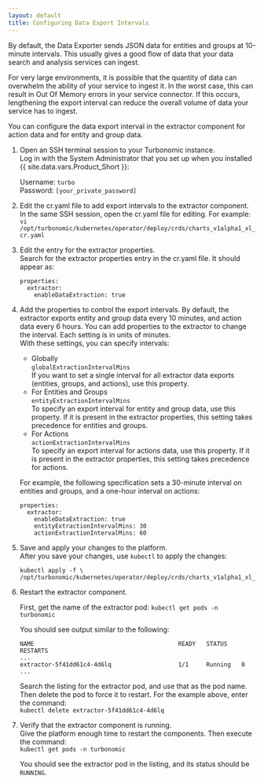 ```yaml
---
layout: default
title: Configuring Data Export Intervals
---
```


By default, the Data Exporter sends JSON data for entities and groups at 10-minute intervals. 
This usually gives a good flow of data that your data search and analysis services can ingest.

For very large environments, it is possible that the quantity of data can overwhelm the ability of your 
service to ingest it. In the worst case, this can result in Out Of Memory 
errors in your service connector. If this occurs, lengthening the export interval can reduce the overall 
volume of data your service has to ingest.

You can configure the data export interval in the extractor component for action data and for entity and group 
data.  


1. Open an SSH terminal session to your Turbonomic instance.  
   Log in with the System Administrator that you set up when you installed {{ site.data.vars.Product_Short }}:

    Username: `turbo`  
    Password: `[your_private_password]`

2. Edit the cr.yaml file to add export intervals to the extractor component.  
   In the same SSH session, open the cr.yaml file for editing. For example:  
   `vi /opt/turbonomic/kubernetes/operator/deploy/crds/charts_v1alpha1_xl_cr.yaml`
   
3. Edit the entry for the extractor properties.  
   Search for the extractor properties entry in the cr.yaml file. It should appear as:  
    ```
    properties:
      extractor:
        enableDataExtraction: true
    ```    
4. Add the properties to control the export intervals.
   By default, the extractor exports entity and group data every 10 minutes, and action data 
   every 6 hours.  You can add properties to the 
   extractor to change the interval. Each setting is in units of minutes.  
   With these settings, you can specify intervals:
   - Globally  
     `globalExtractionIntervalMins`  
     If you want to set a single interval for all extractor data exports (entities, groups, and actions), 
     use this property.   
   - For Entities and Groups  
     `entityExtractionIntervalMins`  
     To specify an export interval for entity and group data, use this property. If it is present in 
     the extractor properties, this setting takes precedence for entities and groups. 
   - For Actions   
     `actionExtractionIntervalMins`  
     To specify an export interval for actions data, use this property. If it is present in 
     the extractor properties, this setting takes precedence for actions. 
     
   For example, the following specification sets a 30-minute interval on entities and groups, and 
   a one-hour interval on actions:    
   
    ```
    properties:
      extractor:
        enableDataExtraction: true
        entityExtractionIntervalMins: 30
        actionExtractionIntervalMins: 60
    ```    
   
4. Save and apply your changes to the platform.  
   After you save your changes, use `kubectl` to apply the changes:  
   ```
   kubectl apply -f \
   /opt/turbonomic/kubernetes/operator/deploy/crds/charts_v1alpha1_xl_cr.yaml  
   ```

5. Restart the extractor component.  
     
   First, get the name of the extractor pod:
   `kubectl get pods -n turbonomic`  
   
   You should see output similar to the following:  
   ```
   NAME                                         READY   STATUS    RESTARTS 
   ...
   extractor-5f41dd61c4-4d6lq                   1/1     Running   0   
   ...
   ```     

   Search the listing for the extractor pod, and use that as the pod name.  Then delete the pod 
   to force it to restart. For the example above, enter the command:   
   `kubectl delete extractor-5f41dd61c4-4d6lq`  
   
6. Verify that the extractor component is running.  
   Give the platform enough time to restart the components. Then execute the command:  
   `kubectl get pods -n turbonomic`  
   
   You should see the extractor pod in the listing, and its status should be `RUNNING`.
   



